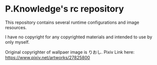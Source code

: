 # P.Knowledge's rc repository

This repository contains several runtime configurations and image resources.

I have no copyright for any copyrighted materials and intended to use by only myself.

Original copyrighter of wallpaer image is りおし. Pixiv Link here: https://www.pixiv.net/artworks/27825800
